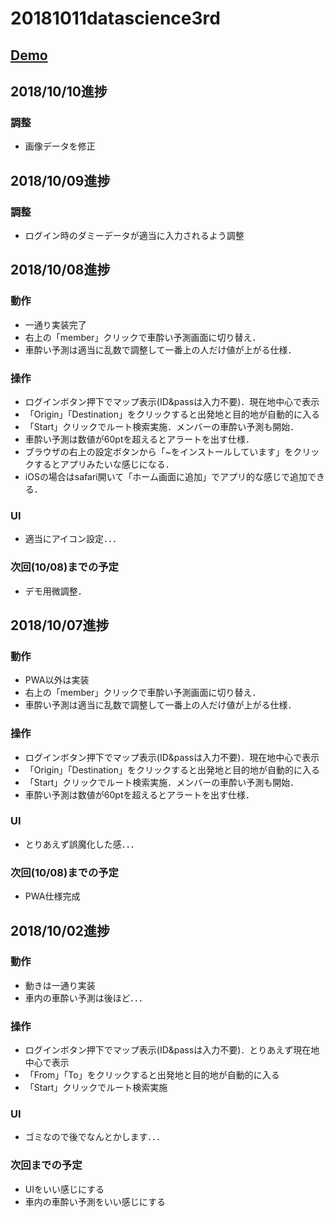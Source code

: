 # 20181011datascience3rd

## <a href="https://t-macchinetta.github.io/20181011datascience3rd/" target="_blank">Demo</a>

## 2018/10/10進捗
### 調整
- 画像データを修正

## 2018/10/09進捗
### 調整
- ログイン時のダミーデータが適当に入力されるよう調整

## 2018/10/08進捗
### 動作
- 一通り実装完了
- 右上の「member」クリックで車酔い予測画面に切り替え．
- 車酔い予測は適当に乱数で調整して一番上の人だけ値が上がる仕様．

### 操作
- ログインボタン押下でマップ表示(ID&passは入力不要)．現在地中心で表示
- 「Origin」「Destination」をクリックすると出発地と目的地が自動的に入る
- 「Start」クリックでルート検索実施．メンバーの車酔い予測も開始．
- 車酔い予測は数値が60ptを超えるとアラートを出す仕様．
- ブラウザの右上の設定ボタンから「~をインストールしています」をクリックするとアプリみたいな感じになる．
- iOSの場合はsafari開いて「ホーム画面に追加」でアプリ的な感じで追加できる．

### UI
- 適当にアイコン設定．．．

### 次回(10/08)までの予定
- デモ用微調整．


## 2018/10/07進捗
### 動作
- PWA以外は実装
- 右上の「member」クリックで車酔い予測画面に切り替え．
- 車酔い予測は適当に乱数で調整して一番上の人だけ値が上がる仕様．

### 操作
- ログインボタン押下でマップ表示(ID&passは入力不要)．現在地中心で表示
- 「Origin」「Destination」をクリックすると出発地と目的地が自動的に入る
- 「Start」クリックでルート検索実施．メンバーの車酔い予測も開始．
- 車酔い予測は数値が60ptを超えるとアラートを出す仕様．

### UI
- とりあえず誤魔化した感．．．

### 次回(10/08)までの予定
- PWA仕様完成


## 2018/10/02進捗
### 動作
- 動きは一通り実装
- 車内の車酔い予測は後ほど．．．

### 操作
- ログインボタン押下でマップ表示(ID&passは入力不要)．とりあえず現在地中心で表示
- 「From」「To」をクリックすると出発地と目的地が自動的に入る
- 「Start」クリックでルート検索実施

### UI
- ゴミなので後でなんとかします．．．

### 次回までの予定
- UIをいい感じにする
- 車内の車酔い予測をいい感じにする

